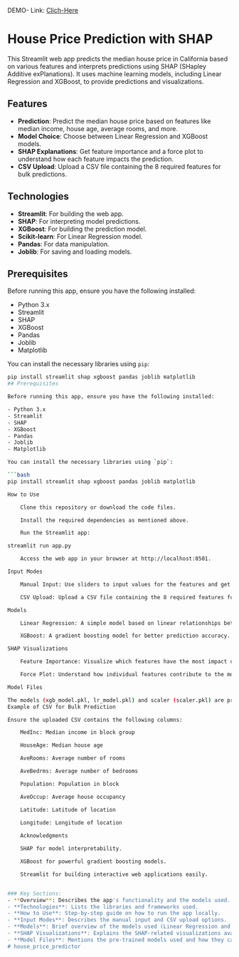 DEMO- Link:
[Clich-Here](https://housepricepredictor-mgkbixntf6jnhs3ppxayyv.streamlit.app/)

# House Price Prediction with SHAP

This Streamlit web app predicts the median house price in California based on various features and interprets predictions using SHAP (SHapley Additive exPlanations). It uses machine learning models, including Linear Regression and XGBoost, to provide predictions and visualizations.

## Features
- **Prediction**: Predict the median house price based on features like median income, house age, average rooms, and more.
- **Model Choice**: Choose between Linear Regression and XGBoost models.
- **SHAP Explanations**: Get feature importance and a force plot to understand how each feature impacts the prediction.
- **CSV Upload**: Upload a CSV file containing the 8 required features for bulk predictions.

## Technologies
- **Streamlit**: For building the web app.
- **SHAP**: For interpreting model predictions.
- **XGBoost**: For building the prediction model.
- **Scikit-learn**: For Linear Regression model.
- **Pandas**: For data manipulation.
- **Joblib**: For saving and loading models.

## Prerequisites

Before running this app, ensure you have the following installed:

- Python 3.x
- Streamlit
- SHAP
- XGBoost
- Pandas
- Joblib
- Matplotlib

You can install the necessary libraries using `pip`:

```bash
pip install streamlit shap xgboost pandas joblib matplotlib
## Prerequisites

Before running this app, ensure you have the following installed:

- Python 3.x
- Streamlit
- SHAP
- XGBoost
- Pandas
- Joblib
- Matplotlib

You can install the necessary libraries using `pip`:

```bash
pip install streamlit shap xgboost pandas joblib matplotlib

How to Use

    Clone this repository or download the code files.

    Install the required dependencies as mentioned above.

    Run the Streamlit app:

streamlit run app.py

    Access the web app in your browser at http://localhost:8501.

Input Modes

    Manual Input: Use sliders to input values for the features and get predictions for a single house.

    CSV Upload: Upload a CSV file containing the 8 required features for bulk predictions.

Models

    Linear Regression: A simple model based on linear relationships between the features and target variable.

    XGBoost: A gradient boosting model for better prediction accuracy.

SHAP Visualizations

    Feature Importance: Visualize which features have the most impact on the predictions.

    Force Plot: Understand how individual features contribute to the model’s prediction.

Model Files

The models (xgb_model.pkl, lr_model.pkl) and scaler (scaler.pkl) are pre-trained and can be found in the project directory. If you want to train the models yourself, you can modify the code to train the models and save them using joblib.
Example of CSV for Bulk Prediction

Ensure the uploaded CSV contains the following columns:

    MedInc: Median income in block group

    HouseAge: Median house age

    AveRooms: Average number of rooms

    AveBedrms: Average number of bedrooms

    Population: Population in block

    AveOccup: Average house occupancy

    Latitude: Latitude of location

    Longitude: Longitude of location
    
    Acknowledgments

    SHAP for model interpretability.

    XGBoost for powerful gradient boosting models.

    Streamlit for building interactive web applications easily.


### Key Sections:
- **Overview**: Describes the app's functionality and the models used.
- **Technologies**: Lists the libraries and frameworks used.
- **How to Use**: Step-by-step guide on how to run the app locally.
- **Input Modes**: Describes the manual input and CSV upload options.
- **Models**: Brief overview of the models used (Linear Regression and XGBoost).
- **SHAP Visualizations**: Explains the SHAP-related visualizations available in the app.
- **Model Files**: Mentions the pre-trained models used and how they can be modified.
# house_price_predictor

